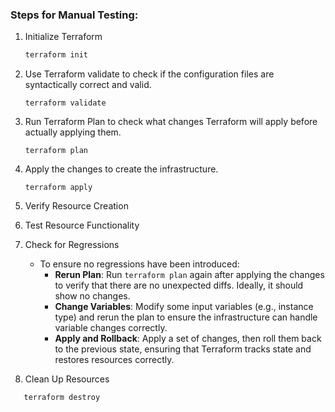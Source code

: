 ### Steps for Manual Testing:

1. Initialize Terraform
   ```bash
   terraform init
   ```

2. Use Terraform validate to check if the configuration files are syntactically correct and valid.
   ```hcl
   terraform validate
   ```

3. Run Terraform Plan to check what changes Terraform will apply before actually applying them.
   ```hcl
   terraform plan
   ```

4. Apply the changes to create the infrastructure. 
   ```hcl
   terraform apply
   ```

5. Verify Resource Creation

6. Test Resource Functionality
7. Check for Regressions
   - To ensure no regressions have been introduced:
     - **Rerun Plan**: Run `terraform plan` again after applying the changes to verify that there are no 
unexpected diffs. Ideally, it should show no changes.
     - **Change Variables**: Modify some input variables (e.g., instance type) and rerun the plan to 
ensure the infrastructure can handle variable changes correctly.
     - **Apply and Rollback**: Apply a set of changes, then roll them back to the previous state, 
ensuring that Terraform tracks state and restores resources correctly.

8. Clean Up Resources

```hcl
   terraform destroy
   ```
